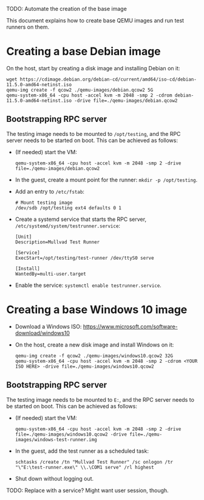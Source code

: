 TODO: Automate the creation of the base image

This document explains how to create base QEMU images and run test runners on them.

# Creating a base Debian image

On the host, start by creating a disk image and installing Debian on it:

```
wget https://cdimage.debian.org/debian-cd/current/amd64/iso-cd/debian-11.5.0-amd64-netinst.iso
qemu-img create -f qcow2 ./qemu-images/debian.qcow2 5G
qemu-system-x86_64 -cpu host -accel kvm -m 2048 -smp 2 -cdrom debian-11.5.0-amd64-netinst.iso -drive file=./qemu-images/debian.qcow2
```

## Bootstrapping RPC server

The testing image needs to be mounted to `/opt/testing`, and the RPC server needs to be started on boot.
This can be achieved as follows:

* (If needed) start the VM:

    ```
    qemu-system-x86_64 -cpu host -accel kvm -m 2048 -smp 2 -drive file=./qemu-images/debian.qcow2
    ```

* In the guest, create a mount point for the runner: `mkdir -p /opt/testing`.

* Add an entry to `/etc/fstab`:

    ```
    # Mount testing image
    /dev/sdb /opt/testing ext4 defaults 0 1
    ```

* Create a systemd service that starts the RPC server, `/etc/systemd/system/testrunner.service`:

    ```
    [Unit]
    Description=Mullvad Test Runner

    [Service]
    ExecStart=/opt/testing/test-runner /dev/ttyS0 serve

    [Install]
    WantedBy=multi-user.target
    ```

* Enable the service: `systemctl enable testrunner.service`.

# Creating a base Windows 10 image

* Download a Windows ISO: https://www.microsoft.com/software-download/windows10

* On the host, create a new disk image and install Windows on it:

    ```
    qemu-img create -f qcow2 ./qemu-images/windows10.qcow2 32G
    qemu-system-x86_64 -cpu host -accel kvm -m 2048 -smp 2 -cdrom <YOUR ISO HERE> -drive file=./qemu-images/windows10.qcow2
    ```

## Bootstrapping RPC server

The testing image needs to be mounted to `E:`, and the RPC server needs to be started on boot.
This can be achieved as follows:

* (If needed) start the VM:

    ```
    qemu-system-x86_64 -cpu host -accel kvm -m 2048 -smp 2 -drive file=./qemu-images/windows10.qcow2 -drive file=./qemu-images/windows-test-runner.img
    ```

* In the guest, add the test runner as a scheduled task:

    ```
    schtasks /create /tn "Mullvad Test Runner" /sc onlogon /tr "\"E:\test-runner.exe\" \\.\COM1 serve" /rl highest
    ```

* Shut down without logging out.

TODO: Replace with a service? Might want user session, though.
